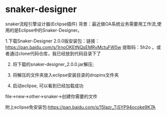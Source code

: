 # snaker-designer
snaker流程引擎设计器(Eclipse插件)
背景：最近做OA系统业务需要用工作流,使用的是Eclipse中的Snaker-Designer。

1.下载Snaker-Designer 2.0.0版安装包：链接：https://pan.baidu.com/s/1rnoOKEtNQsEMRyMctuFW5w  提取码：5h2o 。或者通过clone代码仓库，我已经放到代码目录下了

2. 将下载的snaker-designer_2.0.0.jar解压;

3. 将解压的文件夹放入eclipse安装目录的dropins文件夹

4. 启动eclipse, 可以看到已经加载成功

file->new->other->snaker->创建你需要的文件

附上eclipse免安装包:https://pan.baidu.com/s/15Iazr_TjSYP94ocoke9K7A
